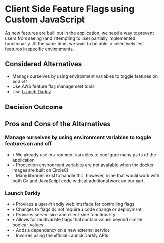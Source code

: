 # Client Side Feature Flags using Custom JavaScript


As new features are built out in the application, we need a way to prevent users from
seeing (and attempting to use) partially implemented functionality. At the same time,
we want to be able to selectively test features in specific environments.

## Considered Alternatives

* Manage ourselves by using environment variables to toggle features on and off
* Use AWS feature flag management tools
* Use [Launch Darkly](https://launchdarkly.com/implementation/)


## Decision Outcome


## Pros and Cons of the Alternatives

### Manage ourselves by using environment variables to toggle features on and off

* `+` We already use environment variables to configure many parts of the application
* `-` Production environment variables are not available when the docker images are built on CircleCI
* `-` Many libraries exist to handle this, however, none that would work with both
  Go and JavaScript code without additional work on our part.
### Launch Darkly

* `+` Provides a user-friendly web interface for controlling flags
* `+` Changes to flags do not require a code change or deployment
* `+` Provides server-side and client-side functionality
* `+` Allows for multivariate flags that contain values beyond simple boolean values
* `-` Adds a dependency on a new external service
* `-` Involves using the official Launch Darkly APIs
